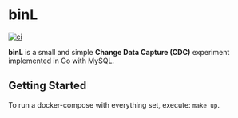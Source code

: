 # binL

[![ci](https://github.com/vitorsalgado/binL/actions/workflows/ci.yml/badge.svg)](https://github.com/vitorsalgado/binL/actions/workflows/ci.yml)

**binL** is a small and simple **Change Data Capture (CDC)** experiment implemented in Go with MySQL. 

## Getting Started

To run a docker-compose with everything set, execute: `make up`.  

